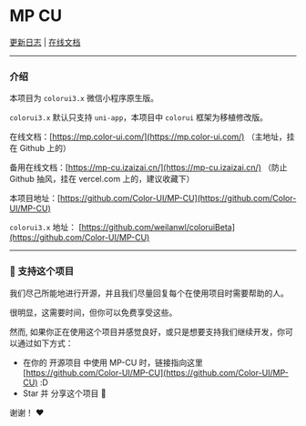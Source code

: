 # MP CU

<p><a href="https://mp.color-ui.com/update/">更新日志</a> | <a href="https://mp.color-ui.com/">在线文档</a></p>

<hr/>

### 介绍

本项目为 `colorui3.x` 微信小程序原生版。

`colorui3.x` 默认只支持 `uni-app`，本项目中 `colorui` 框架为移植修改版。

在线文档：[https://mp.color-ui.com/](https://mp.color-ui.com/) （主地址，挂在 Github 上的）

备用在线文档：[https://mp-cu.izaizai.cn/](https://mp-cu.izaizai.cn/) （防止 Github 抽风，挂在 vercel.com 上的，建议收藏下）

本项目地址：[https://github.com/Color-UI/MP-CU](https://github.com/Color-UI/MP-CU)

`colorui3.x` 地址： [https://github.com/weilanwl/coloruiBeta](https://github.com/Color-UI/MP-CU)

<hr/>

### :sparkling_heart: 支持这个项目

我们尽己所能地进行开源，并且我们尽量回复每个在使用项目时需要帮助的人。

很明显，这需要时间，但你可以免费享受这些。

然而, 如果你正在使用这个项目并感觉良好，或只是想要支持我们继续开发，你可以通过如下方式：

- 在你的 开源项目 中使用 MP-CU 时，链接指向这里[https://github.com/Color-UI/MP-CU](https://github.com/Color-UI/MP-CU) :D
- Star 并 分享这个项目 :rocket:

谢谢！ :heart:
